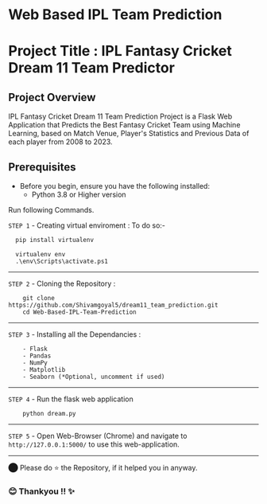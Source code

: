 # Web Based IPL Team Prediction

# Project Title : IPL Fantasy Cricket Dream 11 Team Predictor

## Project Overview
IPL Fantasy Cricket Dream 11 Team Prediction Project is a Flask Web Application that Predicts the Best Fantasy Cricket Team using Machine Learning, based on Match Venue, Player's Statistics and Previous Data of each player from 2008 to 2023. 

## Prerequisites
- Before you begin, ensure you have the following installed:
  - Python 3.8 or Higher version

Run following Commands.

`STEP 1` - Creating virtual enviroment :
To do so:-
```bash
  pip install virtualenv
```
```
  virtualenv env
  .\env\Scripts\activate.ps1
```
----
`STEP 2` - Cloning the Repository :
```
    git clone https://github.com/Shivamgoyal5/dream11_team_prediction.git
    cd Web-Based-IPL-Team-Prediction
```
----
`STEP 3` - Installing all the Dependancies :

```
    - Flask
    - Pandas
    - NumPy
    - Matplotlib
    - Seaborn (*Optional, uncomment if used)
```
---
`STEP 4` - Run the flask web application
```
    python dream.py
```
---

`STEP 5` - Open Web-Browser (Chrome) and navigate to `http://127.0.0.1:5000/` to use this web-application.

---

⬤ Please do ⭐ the Repository, if it helped you in anyway.

### 😊 Thankyou !! ✨
